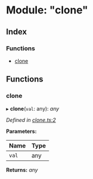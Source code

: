 
# Module: "clone"

## Index

### Functions

* [clone](_clone_.md#clone)

## Functions

###  clone

▸ **clone**(`val`: any): *any*

*Defined in [clone.ts:2](https://github.com/figma-plugin-helper-functions/figma-plugin-helpers/blob/703a31f/src/helpers/clone.ts#L2)*

**Parameters:**

Name | Type |
------ | ------ |
`val` | any |

**Returns:** *any*
